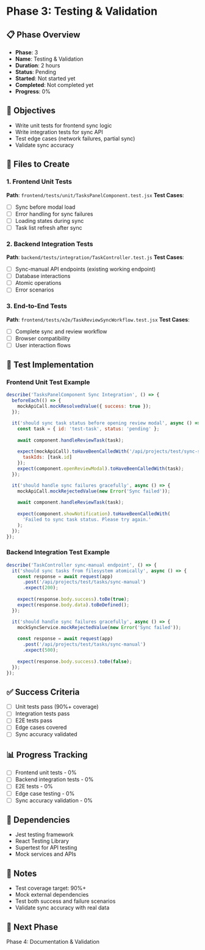 # Phase 3: Testing & Validation

## 📋 Phase Overview
- **Phase**: 3
- **Name**: Testing & Validation
- **Duration**: 2 hours
- **Status**: Pending
- **Started**: Not started yet
- **Completed**: Not completed yet
- **Progress**: 0%

## 🎯 Objectives
- Write unit tests for frontend sync logic
- Write integration tests for sync API
- Test edge cases (network failures, partial sync)
- Validate sync accuracy

## 📁 Files to Create

### 1. Frontend Unit Tests
**Path**: `frontend/tests/unit/TasksPanelComponent.test.jsx`
**Test Cases**:
- [ ] Sync before modal load
- [ ] Error handling for sync failures
- [ ] Loading states during sync
- [ ] Task list refresh after sync

### 2. Backend Integration Tests
**Path**: `backend/tests/integration/TaskController.test.js`
**Test Cases**:
- [ ] Sync-manual API endpoints (existing working endpoint)
- [ ] Database interactions
- [ ] Atomic operations
- [ ] Error scenarios

### 3. End-to-End Tests
**Path**: `frontend/tests/e2e/TaskReviewSyncWorkflow.test.jsx`
**Test Cases**:
- [ ] Complete sync and review workflow
- [ ] Browser compatibility
- [ ] User interaction flows

## 🔧 Test Implementation

### Frontend Unit Test Example
```javascript
describe('TasksPanelComponent Sync Integration', () => {
  beforeEach(() => {
    mockApiCall.mockResolvedValue({ success: true });
  });

  it('should sync task status before opening review modal', async () => {
    const task = { id: 'test-task', status: 'pending' };
    
    await component.handleReviewTask(task);
    
    expect(mockApiCall).toHaveBeenCalledWith('/api/projects/test/sync-status', {
      taskIds: [task.id]
    });
    expect(component.openReviewModal).toHaveBeenCalledWith(task);
  });

  it('should handle sync failures gracefully', async () => {
    mockApiCall.mockRejectedValue(new Error('Sync failed'));
    
    await component.handleReviewTask(task);
    
    expect(component.showNotification).toHaveBeenCalledWith(
      'Failed to sync task status. Please try again.'
    );
  });
});
```

### Backend Integration Test Example
```javascript
describe('TaskController sync-manual endpoint', () => {
  it('should sync tasks from filesystem atomically', async () => {
    const response = await request(app)
      .post('/api/projects/test/tasks/sync-manual')
      .expect(200);
    
    expect(response.body.success).toBe(true);
    expect(response.body.data).toBeDefined();
  });

  it('should handle sync failures gracefully', async () => {
    mockSyncService.mockRejectedValue(new Error('Sync failed'));
    
    const response = await request(app)
      .post('/api/projects/test/tasks/sync-manual')
      .expect(500);
    
    expect(response.body.success).toBe(false);
  });
});
```

## ✅ Success Criteria
- [ ] Unit tests pass (90%+ coverage)
- [ ] Integration tests pass
- [ ] E2E tests pass
- [ ] Edge cases covered
- [ ] Sync accuracy validated

## 📊 Progress Tracking
- [ ] Frontend unit tests - 0%
- [ ] Backend integration tests - 0%
- [ ] E2E tests - 0%
- [ ] Edge case testing - 0%
- [ ] Sync accuracy validation - 0%

## 🔗 Dependencies
- Jest testing framework
- React Testing Library
- Supertest for API testing
- Mock services and APIs

## 📝 Notes
- Test coverage target: 90%+
- Mock external dependencies
- Test both success and failure scenarios
- Validate sync accuracy with real data

## 🚀 Next Phase
Phase 4: Documentation & Validation
